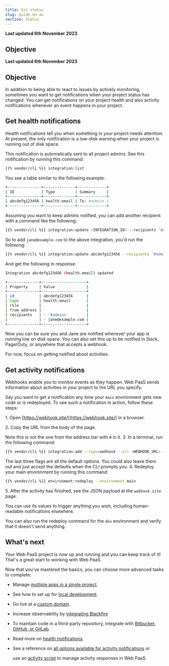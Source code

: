 ```yaml
---
title: Git status
slug: guide.en-au
section: Status
---
```


**Last updated 6th November 2023**



## Objective  

**Last updated 6th November 2023**



## Objective  

In addition to being able to react to issues by actively monitoring,
sometimes you want to get notifications when your project status has changed.
You can get notifications on your project health
and also activity notifications whenever an event happens in your project.

## Get health notifications

Health notifications tell you when something in your project needs attention.
At present, the only notification is a low-disk warning when your project is running out of disk space.

This notification is automatically sent to all project admins.
See this notification by running this command:

```bash
{{% vendor/cli %}} integration:list
```

You see a table similar to the following example:

```bash
+---------------+--------------+-------------+
| ID            | Type         | Summary     |
+---------------+--------------+-------------+
| abcdefg123456 | health.email | To: #admins |
+---------------+--------------+-------------+
```

Assuming you want to keep admins notified, you can add another recipient with a command like the following:

```bash
{{% vendor/cli %}} integration:update <INTEGRATION_ID> --recipients '#admins' --recipients <ADDITIONAL_EMAIL_ADDRESS>
```

So to add `jane@example.com` to the above integration, you'd run the following:

```bash
{{% vendor/cli %}} integration:update abcdefg123456 --recipients '#admins' --recipients jane@example.com
```

And get the following in response:

```bash
Integration abcdefg123456 (health.email) updated

+--------------+--------------------+
| Property     | Value              |
+--------------+--------------------+
| id           | abcdefg123456      |
| type         | health.email       |
| role         |                    |
| from_address |                    |
| recipients   | - '#admins'        |
|              | - jane@example.com |
+--------------+--------------------+
```

Now you can be sure you and Jane are notified whenever your app is running low on disk space.
You can also set this up to be notified in Slack, PagerDuty, or anywhere that accepts a webhook.

For now, focus on getting notified about activities.

## Get activity notifications

Webhooks enable you to monitor events as they happen.
Web PaaS sends information about activities in your project to the URL you specify.

Say you want to get a notification any time your `main` environment gets new code or is redeployed.
To see such a notification in action, follow these steps:

1\. Open [https://webhook.site/](https://webhook.site/) in a browser.

2\. Copy the URL from the body of the page.

   Note this is not the one from the address bar with `#` in it.
3\. In a terminal, run the following command:


```bash
{{% vendor/cli %}} integration:add --type=webhook --url <WEBHOOK_URL> --events 'environment.push,environment.redeploy' --environments 'main' --excluded-environments '' --states complete --shared-key=null
```

   The last three flags are all the default options.
   You could also leave them out and just accept the defaults when the CLI prompts you.
4\. Redeploy your main environment by running this command:


```bash
{{% vendor/cli %}} environment:redeploy --environment main
```

5\. After the activity has finished, see the JSON payload at the `webhook.site` page.

   You can use its values to trigger anything you wish, including human-readable notifications elsewhere.

You can also run the redeploy command for the `dev` environment and verify that it doesn't send anything.

## What's next

Your Web PaaS project is now up and running and you can keep track of it!
That's a great start to working with Web PaaS.

Now that you've mastered the basics, you can choose more advanced tasks to complete:

- Manage [multiple apps in a single project](../../create-apps/multi-app/_index.md).


- See how to set up for [local development](../../development/local/_index.md).


- Go live at a [custom domain](../../domains/steps/_index.md).


- Increase observability by [integrating Blackfire](../../increase-observability/integrate-observability/blackfire.md)


- To maintain code in a third-party repository, integrate with [Bitbucket, GitHub, or GitLab](../../integrations/source/_index.md).


- Read more on [health notifications](../../integrations/notifications.md).


- See a reference on [all options available for activity notifications](../../integrations/activity/reference.md) or


  use an [activity script](../../integrations/activity/_index.md) to manage activity responses in Web PaaS.
